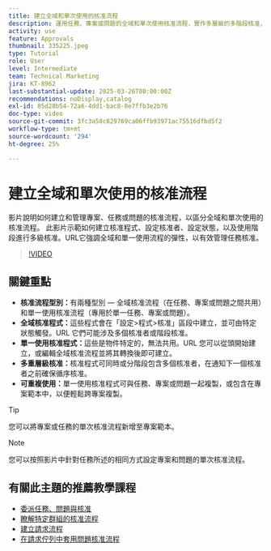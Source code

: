```yaml
---
title: 建立全域和單次使用的核准流程
description: 運用任務、專案或問題的全域和單次使用核准流程，實作多層級的多階段核准，並透過專案範本中的可重複使用性提升效率，藉此增強核准工作流程。
activity: use
feature: Approvals
thumbnail: 335225.jpeg
type: Tutorial
role: User
level: Intermediate
team: Technical Marketing
jira: KT-8962
last-substantial-update: 2025-03-26T00:00:00Z
recommendations: noDisplay,catalog
exl-id: 85d28b54-72a6-4dd1-bac8-8e7ffb3e2b76
doc-type: video
source-git-commit: 3fc3a58c829769ca06ffb93971ac75516dfbd5f2
workflow-type: tm+mt
source-wordcount: '294'
ht-degree: 25%

---
```


# 建立全域和單次使用的核准流程

影片說明如何建立和管理專案、任務或問題的核准流程，以區分全域和單次使用的核准流程。
此影片示範如何建立核准程式、設定核准者、設定狀態，以及使用階段進行多級核准。
&#x200B;URL它強調全域和單一使用流程的彈性，以有效管理任務核准。

>[!VIDEO](https://video.tv.adobe.com/v/3434698/?quality=12&learn=on&enablevpops&captions=chi_hant)

## 關鍵重點

* **核准流程型別：**&#x200B;有兩種型別 — 全域核准流程（在任務、專案或問題之間共用）和單一使用核准流程（專用於單一任務、專案或問題）。
* **全域核准程式：**&#x200B;這些程式會在「設定>程式>核准」區段中建立，並可由特定狀態觸發。&#x200B;URL 它們可能涉及多個核准者或階段核准。
* **單一使用核准程式：**&#x200B;這些是物件特定的，無法共用。&#x200B;URL 您可以從頭開始建立，或編輯全域核准流程並將其轉換後即可建立。
* **多重層級核准：**&#x200B;核准程式可同時或分階段包含多個核准者，在通知下一個核准者之前確保循序核准。
* **可重複使用：**&#x200B;單一使用核准程式可與任務、專案或問題一起複製，或包含在專案範本中，以便輕鬆跨專案複製。


>[!TIP]
>
>您可以將專案或任務的單次核准流程新增至專案範本。

>[!NOTE]
>
>您可以按照影片中針對任務所述的相同方式設定專案和問題的單次核准流程。



## 有關此主題的推薦教學課程

* [委派任務、問題與核准](/help/manage-work/approval-processes-and-milestone-paths/delegate-approvals.md)
* [瞭解特定群組的核准流程](/help/administration-and-setup/approval-processes-and-milestone-paths/group-specific-approval-processes.md)
* [建立請求流程](/help/manage-work/request-queues/create-a-request-flow.md)
* [在請求佇列中套用問題核准流程](/help/manage-work/approval-processes-and-milestone-paths/apply-an-issue-approval-process-in-a-request-queue.md)

